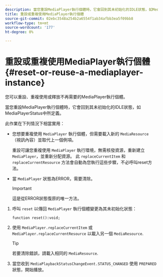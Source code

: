 ```yaml
---
description: 當您重設MediaPlayer執行個體時，它會回到其未初始化的IDLE狀態，如MediaPlayerStatus中所定義。
title: 重設或重複使用MediaPlayer執行個體
source-git-commit: 02ebc3548a254b2a6554f1ab34afbb3ea5f09bb8
workflow-type: tm+mt
source-wordcount: '177'
ht-degree: 0%

---
```


# 重設或重複使用MediaPlayer執行個體{#reset-or-reuse-a-mediaplayer-instance}

您可以重設、重複使用或釋放不再需要的MediaPlayer執行個體。

當您重設MediaPlayer執行個體時，它會回到其未初始化的IDLE狀態，如MediaPlayerStatus中所定義。

此作業在下列情況下相當實用：

* 您想要重複使用 `MediaPlayer` 執行個體，但需要載入新的 `MediaResource` （視訊內容）並取代上一個例項。

  重設可讓您重複使用 `MediaPlayer` 執行環境，無需核發資源，重新建立 `MediaPlayer`，並重新分配資源。 此 `replaceCurrentItem` 和 `replaceCurrentResource` 方法會自動為您執行這些步驟，不必呼叫reset方法。

* 當 `MediaPlayer` 狀態為ERROR，需要清除。

  >[!IMPORTANT]
  >
  >這是從ERROR狀態復原的唯一方法。

1. 呼叫 `reset` 以傳回 `MediaPlayer` 執行個體變更為其未初始化狀態：

   ```
   function reset():void; 
   ```

1. 使用 `MediaPlayer.replaceCurrentItem` 或 `MediaPlayer.replaceCurrentResource` 以載入另一個 `MediaResource`.

   >[!TIP]
   >
   >若要清除錯誤，請載入相同的 `MediaResource`.

1. 當您收到 `MediaPlaybackStatusChangeEvent.STATUS_CHANGED` 使用 `PREPARED` 狀態，開始播放。
